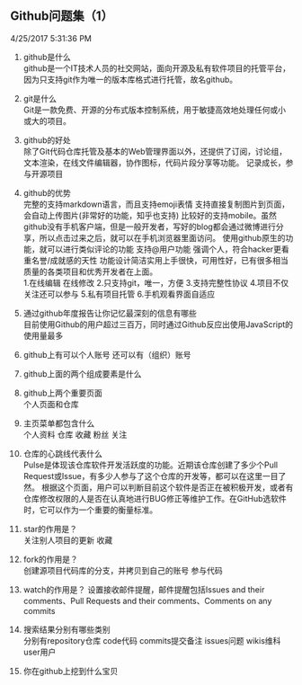 Github问题集（1）
---
4/25/2017 5:31:36 PM   

1. github是什么  
github是一个IT技术人员的社交网站，面向开源及私有软件项目的托管平台，因为只支持git作为唯一的版本库格式进行托管，故名github。 
2. git是什么  
Git是一款免费、开源的分布式版本控制系统，用于敏捷高效地处理任何或小或大的项目。
3. github的好处  
除了Git代码仓库托管及基本的Web管理界面以外，还提供了订阅，讨论组，文本渲染，在线文件编辑器，协作图标，代码片段分享等功能。
记录成长，参与开源项目
4. github的优势  
完整的支持markdown语言，而且支持emoji表情
支持直接复制图片到页面，会自动上传图片(非常好的功能，知乎也支持)
比较好的支持mobile。虽然github没有手机客户端，但是一般开发者，写好的blog都会通过微博进行分享，所以点击过来之后，就可以在手机浏览器里面访问。
使用github原生的功能，就可以进行类似评论的功能
支持@用户功能
强调个人，符合hacker更看重名誉/成就感的天性
功能设计简洁实用上手很快，可用性好，已有很多相当质量的各类项目和优秀开发者在上面。  
1.在线编辑 在线修改
2.只支持git，唯一，方便
3.支持完整性协议
4.项目不仅关注还可以参与
5.私有项目托管
6.手机观看界面自适应
5. 通过github年度报告让你记忆最深刻的信息有哪些  
目前使用Github的用户超过三百万，同时通过Github反应出使用JavaScript的使用量最多
6. github上有可以个人账号 还可以有（组织）账号  

7. github上面的两个组成要素是什么  

8. github上两个重要页面  
个人页面和仓库
9. 主页菜单都包含什么  
个人资料 仓库 收藏 粉丝 关注 
10. 仓库的心跳线代表什么  
Pulse是体现该仓库软件开发活跃度的功能。近期该仓库创建了多少个Pull Request或Issue，有多少人参与了这个仓库的开发等，都可以在这里一目了然。
根据这个页面，用户可以判断目前这个软件是否正在被积极开发，或者有仓库修改权限的人是否在认真地进行BUG修正等维护工作。在GitHub选软件时，它可以作为一个重要的衡量标准。
11. star的作用是？  
关注别人项目的更新 收藏
12. fork的作用是？  
创建源项目代码库的分支，并拷贝到自己的账号 参与代码
13. watch的作用是？
设置接收邮件提醒，邮件提醒包括Issues and their comments、Pull Requests and their comments、Comments on any commits 
14. 搜索结果分别有哪些类别  
分别有repository仓库 code代码 commits提交备注 issues问题 wikis维科 user用户
15. 你在github上挖到什么宝贝  
